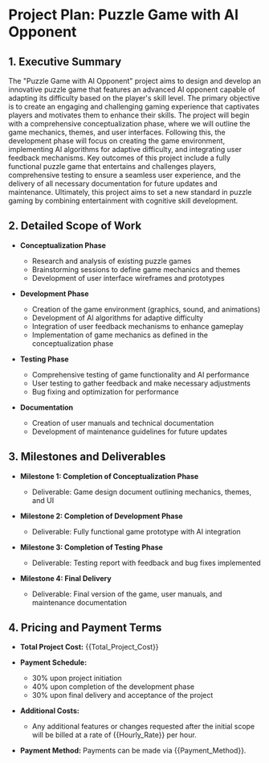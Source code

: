 
# Project Plan: Puzzle Game with AI Opponent

## 1. Executive Summary

The "Puzzle Game with AI Opponent" project aims to design and develop an innovative puzzle game that features an advanced AI opponent capable of adapting its difficulty based on the player's skill level. The primary objective is to create an engaging and challenging gaming experience that captivates players and motivates them to enhance their skills. The project will begin with a comprehensive conceptualization phase, where we will outline the game mechanics, themes, and user interfaces. Following this, the development phase will focus on creating the game environment, implementing AI algorithms for adaptive difficulty, and integrating user feedback mechanisms. Key outcomes of this project include a fully functional puzzle game that entertains and challenges players, comprehensive testing to ensure a seamless user experience, and the delivery of all necessary documentation for future updates and maintenance. Ultimately, this project aims to set a new standard in puzzle gaming by combining entertainment with cognitive skill development.

## 2. Detailed Scope of Work

- **Conceptualization Phase**
  - Research and analysis of existing puzzle games
  - Brainstorming sessions to define game mechanics and themes
  - Development of user interface wireframes and prototypes

- **Development Phase**
  - Creation of the game environment (graphics, sound, and animations)
  - Development of AI algorithms for adaptive difficulty
  - Integration of user feedback mechanisms to enhance gameplay
  - Implementation of game mechanics as defined in the conceptualization phase

- **Testing Phase**
  - Comprehensive testing of game functionality and AI performance
  - User testing to gather feedback and make necessary adjustments
  - Bug fixing and optimization for performance

- **Documentation**
  - Creation of user manuals and technical documentation
  - Development of maintenance guidelines for future updates

## 3. Milestones and Deliverables

- **Milestone 1: Completion of Conceptualization Phase**
  - Deliverable: Game design document outlining mechanics, themes, and UI

- **Milestone 2: Completion of Development Phase**
  - Deliverable: Fully functional game prototype with AI integration

- **Milestone 3: Completion of Testing Phase**
  - Deliverable: Testing report with feedback and bug fixes implemented

- **Milestone 4: Final Delivery**
  - Deliverable: Final version of the game, user manuals, and maintenance documentation

## 4. Pricing and Payment Terms

- **Total Project Cost:** {{Total_Project_Cost}}
  
- **Payment Schedule:**
  - 30% upon project initiation
  - 40% upon completion of the development phase
  - 30% upon final delivery and acceptance of the project

- **Additional Costs:**
  - Any additional features or changes requested after the initial scope will be billed at a rate of {{Hourly_Rate}} per hour.

- **Payment Method:** Payments can be made via {{Payment_Method}}.
